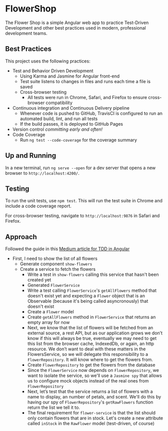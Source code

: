 # FlowerShop

The Flower Shop is a simple Angular web app to practice Test-Driven Development and other best practices used in modern, professional development teams.

## Best Practices

This project uses the following practices:

- Test and Behavior Driven Development
  - Using Karma and Jasmine for Angular front-end
  <!-- - Using Mocha (JavaScript testing framework) and Chai (assertion library) for isolated MongoDB tests -->
  - Test suite listens to changes in files and runs each time a file is saved
  - Cross-browser testing
    - All tests were run in Chrome, Safari, and Firefox to ensure cross-browser compatibility
- Continuous integration and Continuous Delivery pipeline
  - Whenever code is pushed to GitHub, TravisCI is configured to run an automated build, lint, and run all tests
  - If the build passes, it is deployed to GitHub Pages
- Version control *committing early and often!*
- Code Coverage
  - Run `ng test --code-coverage` for the coverage summary 

## Up and Running

In a new terminal, run `ng serve --open` for a dev server that opens a new browser to `http://localhost:4200/`.

## Testing

To run the unit tests, use `npm test`. This will run the test suite in Chrome and include a code coverage report.

For cross-browser testing, navigate to `http://localhost:9876` in Safari and Firefox.

## Approach

Followed the guide in this [Medium article for TDD in Angular](https://medium.com/@johncol/test-driven-development-and-angular-9110d62ce7ec)

- First, I need to show the list of all flowers
  - Generate component `show-flowers`
  - Create a service to fetch the flowers
    - Write a test in `show-flowers` calling this service that hasn't been created yet
    - Generated `FlowerService`
    - Write a test calling `FlowerService`'s `getAllFlowers` method that doesn't exist yet and expecting a `Flower` object that is an Observable (because it's being called asyncronously) that doesn't exist
    - Create a `Flower` model
    - Create `getAllFlowers` method in `FlowerService` that returns an empty array for now
    - Next, we know that the list of flowers will be fetched from an external source, a rest API, but as our application grows we don’t know if this will always be true, eventually we may need to get this list from the browser cache, IndexedDb, or again, an http resource. We don’t want to deal with these matters in the FlowersService, so we will delegate this responsibility to a `FlowerRepository`. It will know where to get the flowers from.
    - Create `FlowerRepository` to get the flowers from the database
    - Since the `FlowerService` now depends on `FlowerRepository`, we want to isolate the service, so we'll use a `Jasmine spy` that allows us to configure mock objects instead of the real ones from `FlowerRepository`
    - Next, let’s test that the service returns a list of flowers with a name to display, an number of petals, and scent. We'll do this by having our spy of `FlowerRepository`'s `getRawFlowers` function return the list we tell it to.
    - The final requirement for `flower-service` is that the list should only contain flowers that are in stock. Let's create a new attribute called `inStock` in the `RawFlower` model (test-driven, of course)